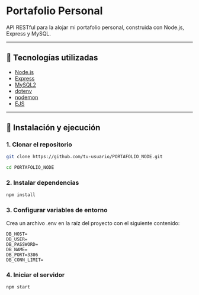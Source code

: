 # Portafolio Personal

API RESTful para la alojar mi portafolio personal, construida con Node.js, Express y MySQL.

---

## 🧰 Tecnologías utilizadas

- [Node.js](https://nodejs.org/)
- [Express](https://expressjs.com/)
- [MySQL2](https://www.npmjs.com/package/mysql2)
- [dotenv](https://www.npmjs.com/package/dotenv)
- [nodemon](https://www.npmjs.com/package/nodemon)
- [EJS](https://ejs.co/)

---

## 🚀 Instalación y ejecución

### 1. Clonar el repositorio

```bash
git clone https://github.com/tu-usuario/PORTAFOLIO_NODE.git

cd PORTAFOLIO_NODE
```
### 2. Instalar dependencias

```bash
npm install
```
### 3. Configurar variables de entorno

Crea un archivo .env en la raíz del proyecto con el siguiente contenido:
```
DB_HOST=
DB_USER=
DB_PASSWORD=
DB_NAME=
DB_PORT=3306
DB_CONN_LIMIT=
```
### 4. Iniciar el servidor
```bash
npm start
```
